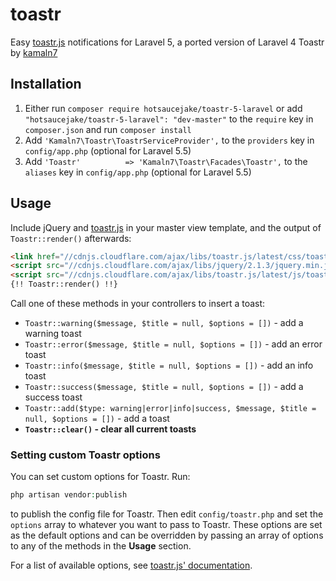 toastr
======

Easy [toastr.js](https://github.com/CodeSeven/toastr) notifications for Laravel 5, a ported version of Laravel 4 Toastr by [kamaln7](https://github.com/kamaln7/toastr)

Installation
------------

1. Either run `composer require hotsaucejake/toastr-5-laravel` or add `"hotsaucejake/toastr-5-laravel": "dev-master"` to the `require` key in `composer.json` and run `composer install`
2. Add `'Kamaln7\Toastr\ToastrServiceProvider',` to the `providers` key in `config/app.php` (optional for Laravel 5.5)
3. Add `'Toastr'          => 'Kamaln7\Toastr\Facades\Toastr',` to the `aliases` key in `config/app.php` (optional for Laravel 5.5)

Usage
-----

Include jQuery and [toastr.js](https://github.com/CodeSeven/toastr) in your master view template, and the output of    `Toastr::render()` afterwards:

``` html
<link href="//cdnjs.cloudflare.com/ajax/libs/toastr.js/latest/css/toastr.min.css" rel="stylesheet">
<script src="//cdnjs.cloudflare.com/ajax/libs/jquery/2.1.3/jquery.min.js"></script>
<script src="//cdnjs.cloudflare.com/ajax/libs/toastr.js/latest/js/toastr.min.js"></script>
{!! Toastr::render() !!}
```

Call one of these methods in your controllers to insert a toast:
  - `Toastr::warning($message, $title = null, $options = [])` - add a warning toast
  - `Toastr::error($message, $title = null, $options = [])` - add an error toast
  - `Toastr::info($message, $title = null, $options = [])` - add an info toast
  - `Toastr::success($message, $title = null, $options = [])` - add a success toast
  - `Toastr::add($type: warning|error|info|success, $message, $title = null, $options = [])` - add a toast
  - **`Toastr::clear()` - clear all current toasts**

### Setting custom Toastr options

You can set custom options for Toastr. Run:

``` php
php artisan vendor:publish
```

to publish the config file for Toastr. Then edit `config/toastr.php` and set the `options` array to whatever you want to pass to Toastr. These options are set as the default options and can be overridden by passing an array of options to any of the methods in the **Usage** section.

For a list of available options, see [toastr.js' documentation](https://github.com/CodeSeven/toastr).
